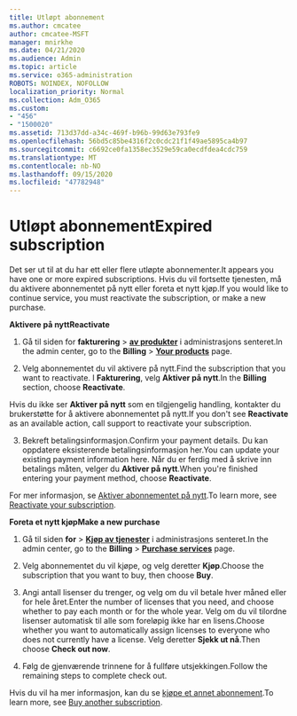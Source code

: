 ```yaml
---
title: Utløpt abonnement
ms.author: cmcatee
author: cmcatee-MSFT
manager: mnirkhe
ms.date: 04/21/2020
ms.audience: Admin
ms.topic: article
ms.service: o365-administration
ROBOTS: NOINDEX, NOFOLLOW
localization_priority: Normal
ms.collection: Adm_O365
ms.custom:
- "456"
- "1500020"
ms.assetid: 713d37dd-a34c-469f-b96b-99d63e793fe9
ms.openlocfilehash: 56bd5c85be4316f2c0cdc21f1f49ae5895ca4b97
ms.sourcegitcommit: c6692ce0fa1358ec3529e59ca0ecdfdea4cdc759
ms.translationtype: MT
ms.contentlocale: nb-NO
ms.lasthandoff: 09/15/2020
ms.locfileid: "47782948"
---
```

# <a name="expired-subscription"></a><span data-ttu-id="099f1-102">Utløpt abonnement</span><span class="sxs-lookup"><span data-stu-id="099f1-102">Expired subscription</span></span>

<span data-ttu-id="099f1-103">Det ser ut til at du har ett eller flere utløpte abonnementer.</span><span class="sxs-lookup"><span data-stu-id="099f1-103">It appears you have one or more expired subscriptions.</span></span> <span data-ttu-id="099f1-104">Hvis du vil fortsette tjenesten, må du aktivere abonnementet på nytt eller foreta et nytt kjøp.</span><span class="sxs-lookup"><span data-stu-id="099f1-104">If you would like to continue service, you must reactivate the subscription, or make a new purchase.</span></span>
  
<span data-ttu-id="099f1-105">**Aktivere på nytt**</span><span class="sxs-lookup"><span data-stu-id="099f1-105">**Reactivate**</span></span>
  
1. <span data-ttu-id="099f1-106">Gå til siden for **fakturering** \> **[av produkter](https://go.microsoft.com/fwlink/p/?linkid=842054)** i administrasjons senteret.</span><span class="sxs-lookup"><span data-stu-id="099f1-106">In the admin center, go to the **Billing** \> **[Your products](https://go.microsoft.com/fwlink/p/?linkid=842054)** page.</span></span>

2. <span data-ttu-id="099f1-107">Velg abonnementet du vil aktivere på nytt.</span><span class="sxs-lookup"><span data-stu-id="099f1-107">Find the subscription that you want to reactivate.</span></span> <span data-ttu-id="099f1-108">I **Fakturering**, velg **Aktiver på nytt**.</span><span class="sxs-lookup"><span data-stu-id="099f1-108">In the **Billing** section, choose **Reactivate**.</span></span>

<span data-ttu-id="099f1-109">Hvis du ikke ser **Aktiver på nytt** som en tilgjengelig handling, kontakter du brukerstøtte for å aktivere abonnementet på nytt.</span><span class="sxs-lookup"><span data-stu-id="099f1-109">If you don't see **Reactivate** as an available action, call support to reactivate your subscription.</span></span>

3. <span data-ttu-id="099f1-110">Bekreft betalingsinformasjon.</span><span class="sxs-lookup"><span data-stu-id="099f1-110">Confirm your payment details.</span></span> <span data-ttu-id="099f1-111">Du kan oppdatere eksisterende betalingsinformasjon her.</span><span class="sxs-lookup"><span data-stu-id="099f1-111">You can update your existing payment information here.</span></span> <span data-ttu-id="099f1-112">Når du er ferdig med å skrive inn betalings måten, velger du **Aktiver på nytt**.</span><span class="sxs-lookup"><span data-stu-id="099f1-112">When you're finished entering your payment method, choose **Reactivate**.</span></span>

<span data-ttu-id="099f1-113">For mer informasjon, se [Aktiver abonnementet på nytt](https://docs.microsoft.com/microsoft-365/commerce/subscriptions/reactivate-your-subscription).</span><span class="sxs-lookup"><span data-stu-id="099f1-113">To learn more, see [Reactivate your subscription](https://docs.microsoft.com/microsoft-365/commerce/subscriptions/reactivate-your-subscription).</span></span>

<span data-ttu-id="099f1-114">**Foreta et nytt kjøp**</span><span class="sxs-lookup"><span data-stu-id="099f1-114">**Make a new purchase**</span></span>
  
1. <span data-ttu-id="099f1-115">Gå til siden **for** \> **[Kjøp av tjenester](https://go.microsoft.com/fwlink/p/?linkid=868433)** i administrasjons senteret.</span><span class="sxs-lookup"><span data-stu-id="099f1-115">In the admin center, go to the **Billing** \> **[Purchase services](https://go.microsoft.com/fwlink/p/?linkid=868433)** page.</span></span>

2. <span data-ttu-id="099f1-116">Velg abonnementet du vil kjøpe, og velg deretter **Kjøp**.</span><span class="sxs-lookup"><span data-stu-id="099f1-116">Choose the subscription that you want to buy, then choose **Buy**.</span></span>

3. <span data-ttu-id="099f1-117">Angi antall lisenser du trenger, og velg om du vil betale hver måned eller for hele året.</span><span class="sxs-lookup"><span data-stu-id="099f1-117">Enter the number of licenses that you need, and choose whether to pay each month or for the whole year.</span></span> <span data-ttu-id="099f1-118">Velg om du vil tilordne lisenser automatisk til alle som foreløpig ikke har en lisens.</span><span class="sxs-lookup"><span data-stu-id="099f1-118">Choose whether you want to automatically assign licenses to everyone who does not currently have a license.</span></span> <span data-ttu-id="099f1-119">Velg deretter **Sjekk ut nå**.</span><span class="sxs-lookup"><span data-stu-id="099f1-119">Then choose **Check out now**.</span></span>

4. <span data-ttu-id="099f1-120">Følg de gjenværende trinnene for å fullføre utsjekkingen.</span><span class="sxs-lookup"><span data-stu-id="099f1-120">Follow the remaining steps to complete check out.</span></span>

<span data-ttu-id="099f1-121">Hvis du vil ha mer informasjon, kan du se [kjøpe et annet abonnement](https://docs.microsoft.com/microsoft-365/commerce/buy-another-subscription).</span><span class="sxs-lookup"><span data-stu-id="099f1-121">To learn more, see [Buy another subscription](https://docs.microsoft.com/microsoft-365/commerce/buy-another-subscription).</span></span>
